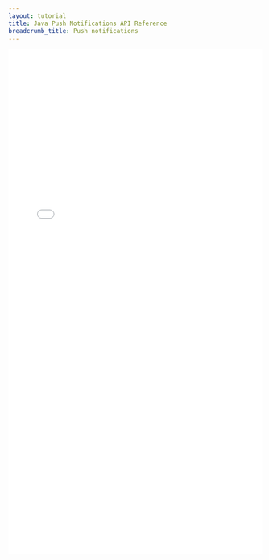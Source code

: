 ```yaml
---
layout: tutorial
title: Java Push Notifications API Reference
breadcrumb_title: Push notifications
---
```

<!-- NLS_CHARSET=UTF-8 -->
<iframe width="100%" height="1000px" frameBorder="0" src="../../../api-ref/push-android-n-java-apidoc/html/refjava-mfp-push-android-native/html/index.html"></iframe>